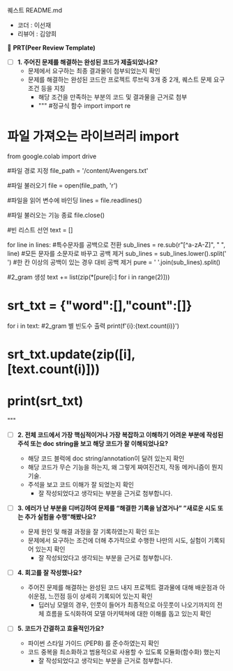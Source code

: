 퀘스트 README.md

- 코더 : 이선재
- 리뷰어 : 김양희


🔑 **PRT(Peer Review Template)**

- [ ]  **1. 주어진 문제를 해결하는 완성된 코드가 제출되었나요?**
    - 문제에서 요구하는 최종 결과물이 첨부되었는지 확인
    - 문제를 해결하는 완성된 코드란 프로젝트 루브릭 3개 중 2개, 
    퀘스트 문제 요구조건 등을 지칭
        - 해당 조건을 만족하는 부분의 코드 및 결과물을 근거로 첨부
        - """
#정규식 함수 import
import re
# 파일 가져오는 라이브러리 import
from google.colab import drive

#파일 경로 지정
file_path = '/content/Avengers.txt'

#파일 불러오기
file = open(file_path, 'r')

#파일을 읽어 변수에 바인딩
lines = file.readlines()

#파일 불러오는 기능 종료
file.close()

#빈 리스트 선언
text = []

for line in lines:
  #특수문자를 공백으로 전환
  sub_lines = re.sub(r"[^a-zA-Z]", " ", line)
  #모든 문자를 소문자로 바꾸고 공백 제거
  sub_lines = sub_lines.lower().split(' ')
  #한 칸 이상의 공백이 있는 경우 대비 공백 제거
  pure = ' '.join(sub_lines).split()

  #2_gram 생성
  text += list(zip(*[pure[i:] for i in range(2)]))

# srt_txt = {"word":[],"count":[]}

for i in text:
  #2_gram 별 빈도수 출력
  print(f'{i}:{text.count(i)}')
  # srt_txt.update(zip([i], [text.count(i)]))


# print(srt_txt)
"""
    
- [ ]  **2. 전체 코드에서 가장 핵심적이거나 가장 복잡하고 이해하기 어려운 부분에 작성된 
주석 또는 doc string을 보고 해당 코드가 잘 이해되었나요?**
    - 해당 코드 블럭에 doc string/annotation이 달려 있는지 확인
    - 해당 코드가 무슨 기능을 하는지, 왜 그렇게 짜여진건지, 작동 메커니즘이 뭔지 기술.
    - 주석을 보고 코드 이해가 잘 되었는지 확인
        - 잘 작성되었다고 생각되는 부분을 근거로 첨부합니다.
        
- [ ]  **3. 에러가 난 부분을 디버깅하여 문제를 “해결한 기록을 남겼거나” 
”새로운 시도 또는 추가 실험을 수행”해봤나요?**
    - 문제 원인 및 해결 과정을 잘 기록하였는지 확인 또는
    - 문제에서 요구하는 조건에 더해 추가적으로 수행한 나만의 시도, 
    실험이 기록되어 있는지 확인
        - 잘 작성되었다고 생각되는 부분을 근거로 첨부합니다.
        
- [ ]  **4. 회고를 잘 작성했나요?**
    - 주어진 문제를 해결하는 완성된 코드 내지 프로젝트 결과물에 대해
    배운점과 아쉬운점, 느낀점 등이 상세히 기록되어 있는지 확인
        - 딥러닝 모델의 경우,
        인풋이 들어가 최종적으로 아웃풋이 나오기까지의 전체 흐름을 도식화하여 
        모델 아키텍쳐에 대한 이해를 돕고 있는지 확인

- [ ]  **5. 코드가 간결하고 효율적인가요?**
    - 파이썬 스타일 가이드 (PEP8) 를 준수하였는지 확인
    - 코드 중복을 최소화하고 범용적으로 사용할 수 있도록 모듈화(함수화) 했는지
        - 잘 작성되었다고 생각되는 부분을 근거로 첨부합니다.

